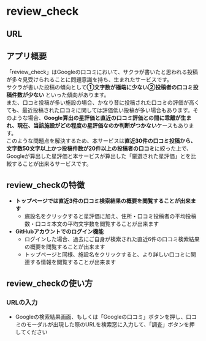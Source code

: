 # review_check
## URL
## アプリ概要
「review_check」はGoogleの口コミにおいて、サクラが書いたと思われる投稿が多々見受けられることに問題意識を持ち、生まれたサービスです。<br>サクラが書いた投稿の傾向として**①文字数が極端に少ない②投稿者の口コミ投稿件数が少ない** といった傾向があります。<br>また、口コミ投稿が多い施設の場合、かなり昔に投稿された口コミの評価が高くても、最近投稿された口コミに関しては評価低い投稿が多い場合もあります。そのような場合、**Google算出の星評価と直近の口コミ評価との間に乖離が生まれ、現在、当該施設がどの程度の星評価なのか判断がつかない**ケースもあります。<br>このような問題点を解決するため、本サービスは**直近30件の口コミ投稿から、文字数50文字以上かつ投稿件数が20件以上の投稿者の口コミ**に絞った上で、Googleが算出した星評価と本サービスが算出した「厳選された星評価」とを比較することが出来るサービスです。
## review_checkの特徴
- **トップページでは直近3件の口コミ検索結果の概要を閲覧することが出来ます**
  - 施設名をクリックすると星評価に加え、住所・口コミ投稿者の平均投稿数・口コミ本文の平均文字数を閲覧することが出来ます
- **GitHubアカウントでのログイン機能**
  - ログインした場合、過去にご自身が検索された直近6件の口コミ検索結果の概要を閲覧することが出来ます
  - トップページと同様、施設名をクリックすると、より詳しい口コミに関連する情報を閲覧することが出来ます  
## review_checkの使い方
### URLの入力
- Googleの検索結果画面、もしくは「Googleの口コミ」ボタンを押し、口コミのモーダルが出現した際のURLを検索窓に入力して、「調査」ボタンを押してください
